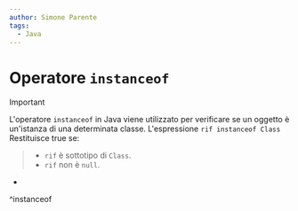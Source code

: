 ```yaml
---
author: Simone Parente
tags:
  - Java
---
```

# Operatore `instanceof`
>[!important]
L'operatore `instanceof` in Java viene utilizzato per verificare se un oggetto è un'istanza di una determinata classe.
L'espressione `rif instanceof Class`
Restituisce true se:
> - `rif` è  sottotipo di `Class`. 
> - `rif` non è `null`.
- 
^instanceof
